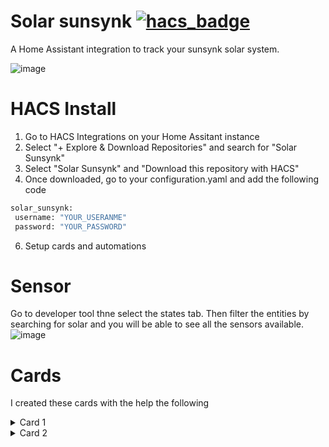 # Solar sunsynk [![hacs_badge](https://img.shields.io/badge/HACS-Default-41BDF5.svg)](https://github.com/hacs/integration)

A Home Assistant integration to track your sunsynk solar system.

![image](https://user-images.githubusercontent.com/109594480/233388451-6bad6329-64bc-42e0-b4e9-e63eb1ae4978.png)

# HACS Install 
1. Go to HACS Integrations on your Home Assitant instance
2. Select "+ Explore & Download Repositories" and search for "Solar Sunsynk"
3. Select "Solar Sunsynk" and "Download this repository with HACS"
4. Once downloaded, go to your configuration.yaml and add the following code
 ```bash
 solar_sunsynk:
  username: "YOUR_USERANME"
  password: "YOUR_PASSWORD"
```
6. Setup cards and automations

# Sensor
 Go to developer tool thne select the states tab. Then filter the entities by searching for solar and you will be able to see all the sensors available.
 ![image](https://user-images.githubusercontent.com/109594480/233350555-f44916c6-9522-4cb0-9994-9d195711cd99.png)
 
# Cards
I created these cards with the help the following
    
<details>
  <summary>Card 1</summary>

[Code](examples/card1.yaml)  
![image](https://user-images.githubusercontent.com/109594480/233350917-932c02d2-3e9d-4982-a589-47d440dafd3b.png)
</details>

<details>
  <summary>Card 2</summary>

[Code](examples/card2.yaml)  
![image](https://user-images.githubusercontent.com/109594480/233388223-9298c90e-aa48-45d3-9a07-3ed51ac25265.png)
</details>
